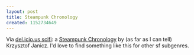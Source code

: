 ```yaml
---
layout: post
title: Steampunk Chronology
created: 1152734649
---
```

Via <a href="http://del.icio.us/tag/scifi">del.icio.us scifi</a>:  a <a href="http://republika.pl/steampunk/chrono02.html">Steampunk Chronology</a> by (as far as I can tell) Krzysztof Janicz.  I'd love to find something like this for other sf subgenres.
